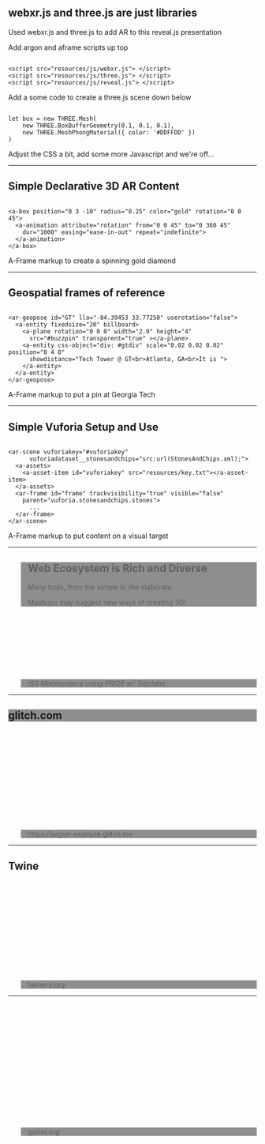<!-- .slide: data-background="resources/textures/background-radial.jpeg" -->

<h2>webxr.js and three.js are just libraries</h2>
<p class="green">Used webxr.js and three.js to add AR to this reveal.js presentation</p>
<p>Add argon and aframe scripts up top</p>
<pre><code class="HTML" data-trim contenteditable>
&lt;script src="resources/js/webxr.js"&gt; &lt;/script&gt; 
&lt;script src="resources/js/three.js"&gt; &lt;/script&gt;
&lt;script src="resources/js/reveal.js"&gt; &lt;/script&gt; 
</code></pre>
<p>Add a some code to create a three.js scene down below</p>
<pre><code class="javascript" data-trim contenteditable>
let box = new THREE.Mesh(
    new THREE.BoxBufferGeometry(0.1, 0.1, 0.1),
    new THREE.MeshPhongMaterial({ color: '#DDFFDD' })
)
</code></pre>
<p>Adjust the CSS a bit, add some more Javascript and we're off...</p>

---

<!-- .slide: data-background="resources/textures/background-radial.jpeg" -->
<h2>Simple Declarative 3D AR Content</h2>
<pre><code class="HTML" data-trim contenteditable>
&lt;a-box position="0 3 -10" radius="0.25" color="gold" rotation="0 0 45"&gt;
  &lt;a-animation attribute="rotation" from="0 0 45" to="0 360 45" 
    dur="1000" easing="ease-in-out" repeat="indefinite"&gt;
  &lt;/a-animation&gt;
&lt;/a-box&gt;
</code></pre>
<p>A-Frame markup to create a spinning gold diamond</p>

---

<!-- .slide: data-background="resources/textures/background-radial.jpeg" -->
<h2>Geospatial frames of reference</h2>
<pre><code class="HTML" data-trim contenteditable>
&lt;ar-geopose id="GT" lla="-84.39453 33.77250" userotation="false"&gt;
  &lt;a-entity fixedsize="20" billboard&gt;
    &lt;a-plane rotation="0 0 0" width="2.9" height="4" 
      src="#buzzpin" transparent="true" &gt;&lt;/a-plane&gt;
    &lt;a-entity css-object="div: #gtdiv" scale="0.02 0.02 0.02" position="0 4 0"
      showdistance="Tech Tower @ GT&lt;br&gt;Atlanta, GA&lt;br&gt;It is "&gt;
    &lt;/a-entity&gt;
  &lt;/a-entity&gt;
&lt;/ar-geopose&gt;
</code></pre>
<p>A-Frame markup to put a pin at Georgia Tech</p>

---

<!-- .slide: data-background="resources/textures/background-radial.jpeg" -->
<h2>Simple Vuforia Setup and Use</h2>
<pre><code class="HTML" data-trim contenteditable>
&lt;ar-scene vuforiakey="#vuforiakey"
      vuforiadataset__stonesandchips="src:url(StonesAndChips.xml);"&gt;
  &lt;a-assets&gt;
    &lt;a-asset-item id="vuforiakey" src="resources/key.txt"&gt;&lt;/a-asset-item&gt;
  &lt;/a-assets&gt;
  &lt;ar-frame id="frame" trackvisibility="true" visible="false"
    parent="vuforia.stonesandchips.stones"&gt;
      ...
  &lt;/ar-frame&gt;
&lt;/ar-scene&gt;
</code></pre>
<p>A-Frame markup to put content on a visual target</p>

------
<!-- .slide: data-background="resources/textures/iss-ar.png" -->
<blockquote style="background: rgba(32, 32, 32, 0.5);">
<h2>Web Ecosystem is Rich and Diverse</h2>
<p>Many tools, from the simple to the elaborate</p>
<p>Mashups may suggest new ways of creating 3D!</p>
</blockquote>
<br>
<br>
<br>
<br>
<br>
<br>
<br>
<blockquote style="background: rgba(32, 32, 32, 0.5);">
    <span><em>ISS Maintenance using PRIDE w/ Traclabs</em></span>
</blockquote>

---
<!-- .slide: data-background="resources/textures/argon-glitch.png" -->
<div style="background: rgba(32, 32, 32, 0.5);">
    <h2>glitch.com</h2>
</div>
<br>
<br>
<br>
<br>
<br>
<br>
<br><br>

<br>
<br>
<br>
<blockquote style="background: rgba(32, 32, 32, 0.5);">
    <span>https://argon-example.glitch.me</span>
</blockquote>
	
---
<!-- .slide: data-background="resources/textures/twine.png" -->

<h2>Twine</h2>
<br>
<br>
<br>
<br>
<br>
<br>
<br>
<br>
<br>
<br>
<br>

<blockquote style="background: rgba(32, 32, 32, 0.5);">
    <span>twinery.org</span>
</blockquote>

---
<!-- .slide: data-background="resources/textures/gurivr.png" -->

<br>
<br>
<br>
<br>
<br>
<br>
<br>
<br>
<br>
<br>
<br>
<br><br>

<br>

<blockquote style="background: rgba(32, 32, 32, 0.5);">
    <span>gurivr.org</span>
</blockquote>
